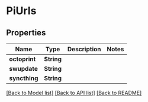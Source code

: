 # PiUrls

## Properties

Name | Type | Description | Notes
------------ | ------------- | ------------- | -------------
**octoprint** | **String** |  | 
**swupdate** | **String** |  | 
**syncthing** | **String** |  | 

[[Back to Model list]](../README.md#documentation-for-models) [[Back to API list]](../README.md#documentation-for-api-endpoints) [[Back to README]](../README.md)


